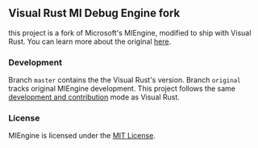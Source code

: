 ## Visual Rust MI Debug Engine fork

this project is a fork of Microsoft's MIEngine, modified to ship with Visual
Rust. You can learn more about the original 
[here](https://github.com/Microsoft/MIEngine).

### Development
Branch `master` contains the the Visual Rust's version. Branch `original` tracks
original MIEngine development. This project follows the same [development and 
contribution](https://github.com/PistonDevelopers/VisualRust#how-to-contribute)
mode as Visual Rust. 

### License
MIEngine is licensed under the [MIT License](https://github.com/Microsoft/MIEngine/blob/master/License.txt).
